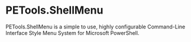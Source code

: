 # PETools.ShellMenu
PETools.ShellMenu is a simple to use, highly configurable Command-Line Interface Style Menu System for Microsoft PowerShell.
